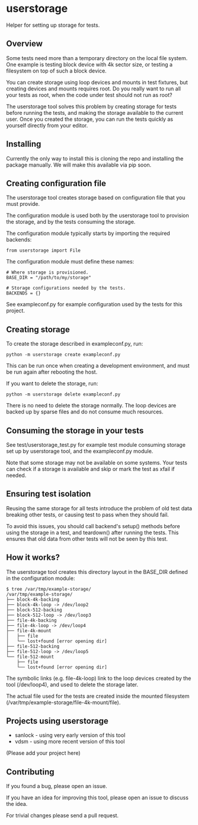 # userstorage

Helper for setting up storage for tests.


## Overview

Some tests need more than a temporary directory on the local file
system. One example is testing block device with 4k sector size, or
testing a filesystem on top of such a block device.

You can create storage using loop devices and mounts in test fixtures,
but creating devices and mounts requires root. Do you really want to run
all your tests as root, when the code under test should not run as root?

The userstorage tool solves this problem by creating storage for tests
before running the tests, and making the storage available to the
current user. Once you created the storage, you can run the tests
quickly as yourself directly from your editor.


## Installing

Currently the only way to install this is cloning the repo and
installing the package manually. We will make this available via pip
soon.


## Creating configuration file

The userstorage tool creates storage based on configuration file that
you must provide.

The configuration module is used both by the userstorage tool to
provision the storage, and by the tests consuming the storage.

The configuration module typically starts by importing the required
backends:

    from userstorage import File

The configuration module must define these names:

    # Where storage is provisioned.
    BASE_DIR = "/path/to/my/storage"

    # Storage configurations needed by the tests.
    BACKENDS = {}

See exampleconf.py for example configuration used by the tests for this
project.


## Creating storage

To create the storage described in exampleconf.py, run:

    python -m userstorage create exampleconf.py

This can be run once when creating a development environment, and must
be run again after rebooting the host.

If you want to delete the storage, run:

    python -m userstorage delete exampleconf.py

There is no need to delete the storage normally. The loop devices are
backed up by sparse files and do not consume much resources.


## Consuming the storage in your tests

See test/userstorage_test.py for example test module consuming storage
set up by userstorage tool, and the exampleconf.py module.

Note that some storage may not be available on some systems. Your tests
can check if a storage is available and skip or mark the test as xfail
if needed.


## Ensuring test isolation

Reusing the same storage for all tests introduce the problem of old test
data breaking other tests, or causing test to pass when they should
fail.

To avoid this issues, you should call backend's setup() methods before
using the storage in a test, and teardown() after running the tests.
This ensures that old data from other tests will not be seen by this
test.


## How it works?

The userstorage tool creates this directory layout in the BASE_DIR
defined in the configuration module:

    $ tree /var/tmp/example-storage/
    /var/tmp/example-storage/
    ├── block-4k-backing
    ├── block-4k-loop -> /dev/loop2
    ├── block-512-backing
    ├── block-512-loop -> /dev/loop3
    ├── file-4k-backing
    ├── file-4k-loop -> /dev/loop4
    ├── file-4k-mount
    │   ├── file
    │   └── lost+found [error opening dir]
    ├── file-512-backing
    ├── file-512-loop -> /dev/loop5
    └── file-512-mount
        ├── file
        └── lost+found [error opening dir]

The symbolic links (e.g. file-4k-loop) link to the loop devices created
by the tool (/dev/loop4), and used to delete the storage later.

The actual file used for the tests are created inside the mounted
filesystem (/var/tmp/example-storage/file-4k-mount/file).


## Projects using userstorage

- sanlock - using very early version of this tool
- vdsm - using more recent version of this tool

(Please add your project here)


## Contributing

If you found a bug, please open an issue.

If you have an idea for improving this tool, please open an issue to
discuss the idea.

For trivial changes please send a pull request.

